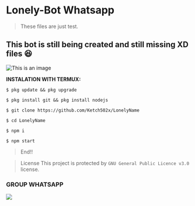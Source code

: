 # Lonely-Bot Whatsapp
> These files are just test.
## This bot is still being created and still missing XD files :satisfied:
![This is an image](https://i.ibb.co/T0gxrWD/cat-png.webp)

**INSTALATION WITH TERMUX:**
````
$ pkg update && pkg upgrade
````
````
$ pkg install git && pkg install nodejs
````
````
$ git clone https://github.com/Ketch502x/LonelyName
````
````
$ cd LonelyName
````
````
$ npm i 
````
````
$ npm start
````
> End!!

> License This project is protected by `GNU General Public Licence v3.0` license.

### GROUP WHATSAPP
<a href="https://chat.whatsapp.com/H6yIF6sdDW31lQwYJzrBh4"><img src="https://img.shields.io/badge/Join Group-25D366?style=for-the-badge&logo=whatsapp&logoColor=white" />
